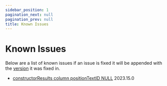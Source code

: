 ```yaml
---
sidebar_position: 1
pagination_next: null
pagination_prev: null
title: Known Issues
---
```


# Known Issues

Below are a list of known issues if an issue is fixed it will be appended with the [version](../about/versioning) it was fixed in.

- [constructorResults column positionTextID NULL](https://github.com/Sequel-Formula/Sequel-Formula/issues/50) 2023.15.0